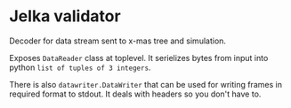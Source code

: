 # Jelka validator

Decoder for data stream sent to x-mas tree and simulation.

Exposes `DataReader` class at toplevel. It serielizes bytes from input
into python `list of tuples of 3 integers`.

There is also `datawriter.DataWriter` that can be used for writing frames in required format
to stdout. It deals with headers so you don't have to.
